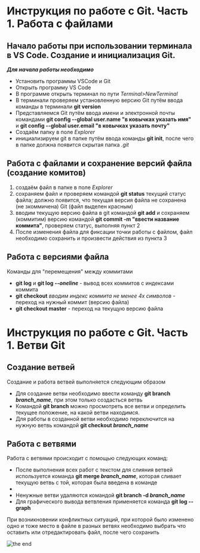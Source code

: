 #  Инструкция по работе с Git. Часть 1. Работа с файлами

## Начало работы при использовании терминала в VS Code. Создание и инициализация Git.

__*Для начала работы необходимо*__

* Установить программы VSCode и Git
* Открыть программу VS Code
* В программе открыть терминал по пути *Terminal>NewTerminal*
* В терминали проверяем установленную версию Git путём ввода команды в терминали **git version**
* Представляемся Git путём ввода имени и электронной почты командами **git config --global user.name "в ковычках указать имя"** и **git config --global user.email "в ковычках указать почту"**
* Создаём папку в поле *Explorer*
* инициализируем git в папке  путём ввода команды **git init**, после чего в папке должна появится скрытая папка *.git*

## Работа с файлами и сохранение версий файла (создание комитов)

1. создаём файл в папке в поле *Explorer*
2. сохраняем файл и проверяем командой **git status** текущий статус файла; должно появится, что текущая версия файла не сохранена (не зкоммичена) Git (файл выделен красным)
3. вводим текущую версию файла в git командой **git add** и сохраняем (коммитим) версию командой **git commit -m "ввести название коммита"**, проверяем статус, выполняя пункт 2
4. После изменения файла для фиксации точки работы с файлом, файл необходимо сохранить и произвести действия из пункта 3

## Работа с версиями файла

Команды для "перемещения" между коммитами
+ **git log** и **git log _--oneline_** - вывод всех коммитов с индексами коммита
+ **git checkout** _вводим индекс коммита не менее 4х символов_  - переход на нужный коммит (версию файла)
+ **git checkout master** - переход на текущую версию файла

# Инструкция по работе с Git. Часть 1. Ветви Git

## Создание ветвей

Создание и работа ветвей выполняется следующим образом
+ Для создание ветви необходимо ввести команду **git branch _branch_name_**, при этом только создасться ветвь
+ Командой **git branch** можно просмотреть все ветви и определить текущее положение, на какой ветви находимся.
+ Для работы в созданной ветви необходимо переключится на нужную ветвь командой **git checkout _branch_name_**

## Работа с ветвями

Работа с ветвями происходит с помощью следующих команд:
* После выполнения всех работ с текстом для слияния ветвей используется команда **git merge _branch_name_**, которая сливает текущую ветвь с той, которая была введена в команде
* 
* Ненужные ветви удаляются командой **git branch -d _branch_name_**
* Для графического вывода ветвления применяется команда **git log --graph**

При возникновении конфликтных ситуаций, при которой было изменено одно и тоже место в файле в разных ветвях необходимо выбрать что оставить или отредактировать файл, после чего сохранить

![the end](end.png)
